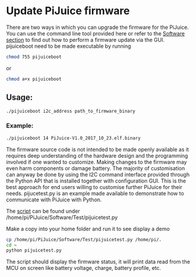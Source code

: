 # Update PiJuice firmware

There are two ways in which you can upgrade the firmware for the PiJuice. You can use the command line tool provided here or refer to the [Software section](https://github.com/PiSupply/PiJuice/tree/master/Software) to find out how to perform a firmware update via the GUI. 
pijuiceboot need to be made executable by running
```bash
chmod 755 pijuiceboot
```
or
```bash
chmod a+x pijuiceboot
```
## Usage:
```text
./pijuiceboot i2c_address path_to_firmware_binary
```

### Example:
```bash
./pijuiceboot 14 PiJuice-V1.0_2017_10_23.elf.binary
```

The firmware source code is not intended to be made openly available as it requires deep understanding of the hardware design and the programming involved if one wanted to customize. Making changes to the firmware may even harm components or damage battery.
The majority of customisation can anyway be done by using the I2C command interface provided through the Python API that is installed together with configuration GUI. This is the best approach for end users willing to customise further PiJuice for their needs.
pijucetest.py is an example made available to demonstrate how to communicate with PiJuice with Python.

The [script](https://github.com/PiSupply/PiJuice/blob/master/Software/Test/pijuicetest.py) can be found under /home/pi/PiJuice/Software/Test/pijuicetest.py

Make a copy into your home folder and run it to see display a demo
```bash
cp /home/pi/PiJuice/Software/Test/pijuicetest.py /home/pi/.
cd ~
python pijuicetest.py
```
The script should display the firmware status, it will print data read from the MCU on screen like battery voltage, charge, battery profile, etc.
